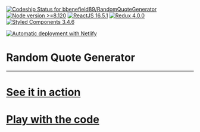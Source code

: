 [![Codeship Status for bbenefield89/RandomQuoteGenerator](https://img.shields.io/codeship/478f02d0-a164-0136-4ee0-66465846d0b3/master.svg?style=flat-square)](https://app.codeship.com/projects/306722) [![Node version >=8.120](https://img.shields.io/badge/Node-8.12.0-brightgreen.svg?style=flat-square)](https://nodejs.org) [![ReactJS 16.5.1](https://img.shields.io/badge/React-16.5.1-blue.svg?style=flat-square)](https://reactjs.org) [![Redux 4.0.0](https://img.shields.io/badge/Redux-4.0.0-%23744cbc.svg?style=flat-square)](https://redux.js.org/) [![Styled Components 3.4.6](https://img.shields.io/badge/Styled--Components-3.4.6-palevioletred.svg?style=flat-square)](https://www.styled-components.com/)

[![Automatic deployment with Netlify](https://www.netlify.com/img/global/badges/netlify-dark.svg)](https://bb-rqg.netlify.com/)

# Random Quote Generator

<hr>

# [See it in action](https://bb-rqg.netlify.com/)
# [Play with the code](https://codesandbox.io/s/jj2zzonl85)